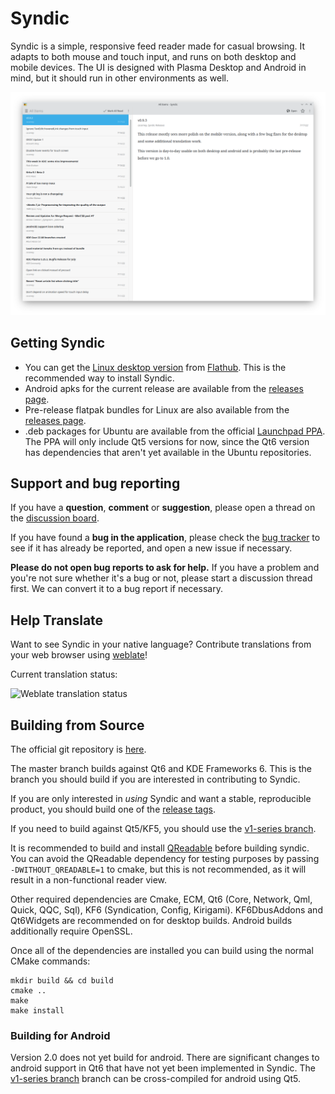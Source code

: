 # Syndic
Syndic is a simple, responsive feed reader made for casual browsing. It adapts to both mouse and touch input, and runs on both desktop and mobile devices. The UI is designed with Plasma Desktop and Android in mind, but it should run in other environments as well.

![Screenshot](doc/screenshots/syndic-mid.png?raw=true)

## Getting Syndic

- You can get the [Linux desktop version](https://flathub.org/apps/details/com.rocksandpaper.syndic) from [Flathub](https://flathub.org/apps/details/com.rocksandpaper.syndic). This is the recommended way to install Syndic.
- Android apks for the current release are available from the [releases page](https://github.com/cscarney/syndic/releases).
- Pre-release flatpak bundles for Linux are also available from the [releases page](https://github.com/cscarney/syndic/releases).
- .deb packages for Ubuntu are available from the official [Launchpad PPA](https://launchpad.net/~cscarney/+archive/ubuntu/syndic). The PPA will only include Qt5 versions for now, since the Qt6 version has dependencies that aren't yet available in the Ubuntu repositories.
  
## Support and bug reporting
If you have a **question**, **comment** or **suggestion**, please open a thread on the [discussion board](https://github.com/cscarney/syndic/discussions).

If you have found a **bug in the application**, please check the [bug tracker](https://github.com/cscarney/syndic/issues) to see if it has already be reported, and open a new issue if necessary. 

**Please do not open bug reports to ask for help.** If you have a problem and you're not sure whether it's a bug or not, please start a discussion thread first. We can convert it to a bug report if necessary.

## Help Translate
Want to see Syndic in your native language? Contribute translations from your web browser using [weblate](https://hosted.weblate.org/projects/syndic/app/)!

Current translation status:

![Weblate translation status](https://hosted.weblate.org/widget/syndic/app/horizontal-auto.svg)

## Building from Source

The official git repository is [here](https://github.com/cscarney/syndic/).

The master branch builds against Qt6 and KDE Frameworks 6.  This is the branch you should build if you are interested in contributing to Syndic.

If you are only interested in *using* Syndic and want a stable, reproducible product, you should build one of the [release tags](https://github.com/cscarney/syndic/tags).

If you need to build against Qt5/KF5, you should use the [v1-series branch](https://github.com/cscarney/syndic/tree/v1-series).

It is recommended to build and install [QReadable](https://invent.kde.org/ccarney/qreadable) before building syndic. You can avoid the QReadable dependency for testing purposes by passing `-DWITHOUT_QREADABLE=1` to cmake, but this is not recommended, as it will result in a non-functional reader view.

Other required dependencies are Cmake, ECM, Qt6 (Core, Network, Qml, Quick, QQC, Sql), KF6 (Syndication, Config, Kirigami). KF6DbusAddons and Qt6Widgets are recommended on for desktop builds. Android builds additionally require OpenSSL.

Once all of the dependencies are installed you can build using the normal CMake commands:

    mkdir build && cd build
    cmake ..
    make
    make install

### Building for Android

Version 2.0 does not yet build for android. There are significant changes to android support in Qt6 that have not yet been implemented in Syndic. The [v1-series branch](https://github.com/cscarney/syndic/tree/v1-series) branch can be cross-compiled for android using Qt5.
